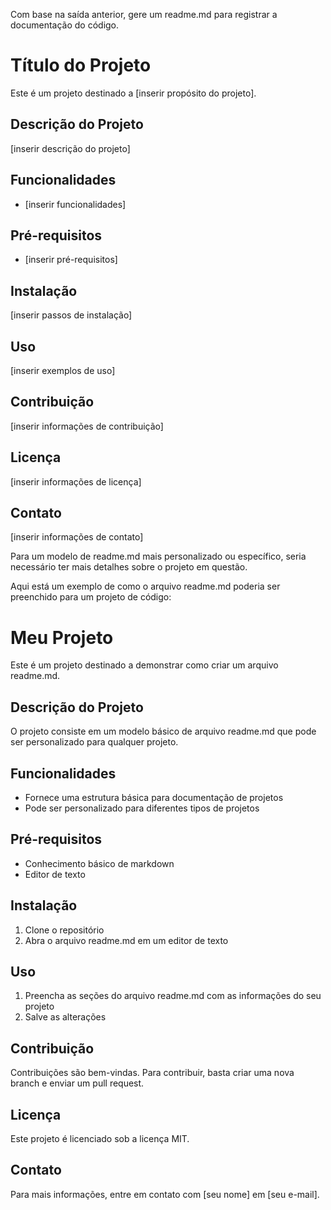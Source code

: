 Com base na saída anterior, gere um readme.md para registrar a documentação do código.


# Título do Projeto

Este é um projeto destinado a [inserir propósito do projeto].


## Descrição do Projeto

[inserir descrição do projeto]


## Funcionalidades

- [inserir funcionalidades]


## Pré-requisitos

- [inserir pré-requisitos]


## Instalação

[inserir passos de instalação]


## Uso

[inserir exemplos de uso]


## Contribuição

[inserir informações de contribuição]


## Licença

[inserir informações de licença]


## Contato

[inserir informações de contato]


Para um modelo de readme.md mais personalizado ou específico, seria necessário ter mais detalhes sobre o projeto em questão.


Aqui está um exemplo de como o arquivo readme.md poderia ser preenchido para um projeto de código:


# Meu Projeto

Este é um projeto destinado a demonstrar como criar um arquivo readme.md.


## Descrição do Projeto

O projeto consiste em um modelo básico de arquivo readme.md que pode ser personalizado para qualquer projeto.


## Funcionalidades

- Fornece uma estrutura básica para documentação de projetos
- Pode ser personalizado para diferentes tipos de projetos


## Pré-requisitos

- Conhecimento básico de markdown
- Editor de texto


## Instalação

1. Clone o repositório
2. Abra o arquivo readme.md em um editor de texto


## Uso

1. Preencha as seções do arquivo readme.md com as informações do seu projeto
2. Salve as alterações


## Contribuição

Contribuições são bem-vindas. Para contribuir, basta criar uma nova branch e enviar um pull request.


## Licença

Este projeto é licenciado sob a licença MIT.


## Contato

Para mais informações, entre em contato com [seu nome] em [seu e-mail].